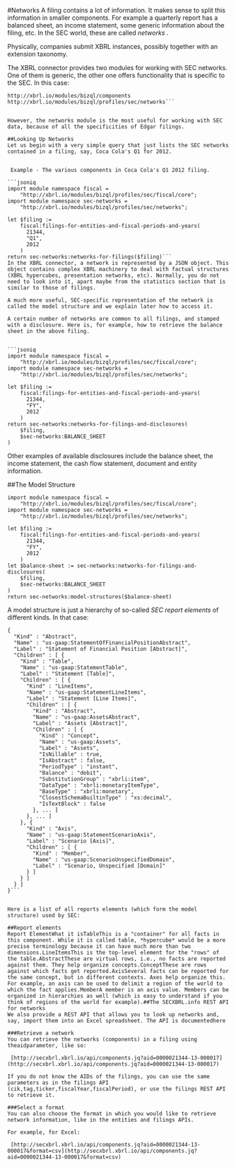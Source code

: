 #Networks
A filing contains a lot of information. It makes sense to split this information in smaller components. For example a quarterly report has a balanced sheet, an income statement, some generic information about the filing, etc. In the SEC world, these are called *networks* .

Physically, companies submit XBRL instances, possibly together with an extension taxonomy.

The XBRL connector provides two modules for working with SEC networks. One of them is generic, the other one offers functionality that is specific to the SEC. In this case:
```jsoniq
http://xbrl.io/modules/bizql/components
http://xbrl.io/modules/bizql/profiles/sec/networks```


However, the networks module is the most useful for working with SEC data, because of all the specificities of Edgar filings.

##Looking Up Networks
Let us begin with a very simple query that just lists the SEC networks contained in a filing, say, Coca Cola's Q1 for 2012.


 Example - The various components in Coca Cola's Q1 2012 filing.

```jsoniq
import module namespace fiscal =
    "http://xbrl.io/modules/bizql/profiles/sec/fiscal/core";
import module namespace sec-networks =
    "http://xbrl.io/modules/bizql/profiles/sec/networks";

let $filing :=
    fiscal:filings-for-entities-and-fiscal-periods-and-years(
      21344,
      "Q1",
      2012
    )
return sec-networks:networks-for-filings($filing)```
In the XBRL connector, a network is represented by a JSON object. This object contains complex XBRL machinery to deal with factual structures (XBRL hypercubes, presentation networks, etc). Normally, you do not need to look into it, apart maybe from the statistics section that is similar to those of filings.

A much more useful, SEC-specific representation of the network is called the model structure and we explain later how to access it.

A certain number of networks are common to all filings, and stamped with a disclosure. Here is, for example, how to retrieve the balance sheet in the above filing.


```jsoniq
import module namespace fiscal =
    "http://xbrl.io/modules/bizql/profiles/sec/fiscal/core";
import module namespace sec-networks =
    "http://xbrl.io/modules/bizql/profiles/sec/networks";

let $filing :=
    fiscal:filings-for-entities-and-fiscal-periods-and-years(
      21344,
      "FY",
      2012
    )
return sec-networks:networks-for-filings-and-disclosures(
    $filing,
    $sec-networks:BALANCE_SHEET
)
```


Other examples of available disclosures include the balance sheet, the income statement, the cash flow statement, document and entity information.

##The Model Structure

```jsoniq
import module namespace fiscal =
    "http://xbrl.io/modules/bizql/profiles/sec/fiscal/core";
import module namespace sec-networks =
    "http://xbrl.io/modules/bizql/profiles/sec/networks";

let $filing :=
    fiscal:filings-for-entities-and-fiscal-periods-and-years(
      21344,
      "FY",
      2012
    )
let $balance-sheet := sec-networks:networks-for-filings-and-disclosures(
    $filing,
    $sec-networks:BALANCE_SHEET
)
return sec-networks:model-structures($balance-sheet)
```


A model structure is just a hierarchy of so-called *SEC report elements* of different kinds. In that case:


```jsoniq
{
  "Kind" : "Abstract", 
  "Name" : "us-gaap:StatementOfFinancialPositionAbstract", 
  "Label" : "Statement of Financial Position [Abstract]", 
  "Children" : [ {
    "Kind" : "Table", 
    "Name" : "us-gaap:StatementTable", 
    "Label" : "Statement [Table]", 
    "Children" : [ {
      "Kind" : "LineItems", 
      "Name" : "us-gaap:StatementLineItems", 
      "Label" : "Statement [Line Items]", 
      "Children" : [ {
        "Kind" : "Abstract", 
        "Name" : "us-gaap:AssetsAbstract", 
        "Label" : "Assets [Abstract]", 
        "Children" : [ {
          "Kind" : "Concept", 
          "Name" : "us-gaap:Assets", 
          "Label" : "Assets", 
          "IsNillable" : true, 
          "IsAbstract" : false, 
          "PeriodType" : "instant", 
          "Balance" : "debit", 
          "SubstitutionGroup" : "xbrli:item", 
          "DataType" : "xbrli:monetaryItemType", 
          "BaseType" : "xbrli:monetary", 
          "ClosestSchemaBuiltinType" : "xs:decimal", 
          "IsTextBlock" : false
        }, ... ]
      }, ... ]
    }, {
      "Kind" : "Axis", 
      "Name" : "us-gaap:StatementScenarioAxis", 
      "Label" : "Scenario [Axis]", 
      "Children" : [ {
        "Kind" : "Member", 
        "Name" : "us-gaap:ScenarioUnspecifiedDomain", 
        "Label" : "Scenario, Unspecified [Domain]"
      } ]
    } ]
  } ]
}```


Here is a list of all reports elements (which form the model structure) used by SEC:

##Report elements
Report ElementWhat it isTableThis is a "container" for all facts in this component. While it is called table, *hypercube* would be a more precise terminology because it can have much more than two dimensions.LineItemsThis is the top-level element for the "rows" of the table.AbstractThese are virtual rows, i.e., no facts are reported against them. They help organize concepts.ConceptThese are rows against which facts get reported.AxisSeveral facts can be reported for the same concept, but in different contexts. Axes help organize this. For example, an axis can be used to delimit a region of the world to which the fact applies.MemberA member is an axis value. Members can be organized in hierarchies as well (which is easy to understand if you think of regions of the world for example).##The SECXBRL.info REST API for networks
We also provide a REST API that allows you to look up networks and, say, import them into an Excel spreadsheet. The API is documentedhere

###Retrieve a network
You can retrieve the networks (components) in a filing using theaidparameter, like so:

 [http://secxbrl.xbrl.io/api/components.jq?aid=0000021344-13-000017](http://secxbrl.xbrl.io/api/components.jq?aid=0000021344-13-000017)

If you do not know the AIDs of the filings, you can use the same parameters as in the filings API (cik,tag,ticker,fiscalYear,fiscalPeriod), or use the filings REST API to retrieve it.

###Select a format
You can also choose the format in which you would like to retrieve network information, like in the entities and filings APIs.

For example, for Excel:

 [http://secxbrl.xbrl.io/api/components.jq?aid=0000021344-13-000017&format=csv](http://secxbrl.xbrl.io/api/components.jq?aid=0000021344-13-000017&format=csv)


